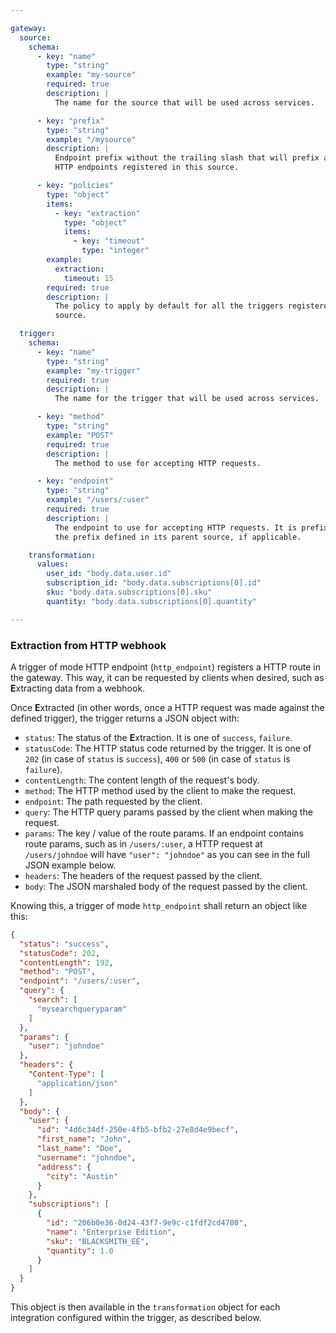 ```yaml
---

gateway:
  source:
    schema:
      - key: "name"
        type: "string"
        example: "my-source"
        required: true
        description: |
          The name for the source that will be used across services.

      - key: "prefix"
        type: "string"
        example: "/mysource"
        description: |
          Endpoint prefix without the trailing slash that will prefix all the
          HTTP endpoints registered in this source.

      - key: "policies"
        type: "object"
        items:
          - key: "extraction"
            type: "object"
            items:
              - key: "timeout"
                type: "integer"
        example:
          extraction:
            timeout: 15
        required: true
        description: |
          The policy to apply by default for all the triggers registered in this
          source.

  trigger:
    schema:
      - key: "name"
        type: "string"
        example: "my-trigger"
        required: true
        description: |
          The name for the trigger that will be used across services.

      - key: "method"
        type: "string"
        example: "POST"
        required: true
        description: |
          The method to use for accepting HTTP requests.

      - key: "endpoint"
        type: "string"
        example: "/users/:user"
        required: true
        description: |
          The endpoint to use for accepting HTTP requests. It is prefixed by
          the prefix defined in its parent source, if applicable.

    transformation:
      values:
        user_id: "body.data.user.id"
        subscription_id: "body.data.subscriptions[0].id"
        sku: "body.data.subscriptions[0].sku"
        quantity: "body.data.subscriptions[0].quantity"

---
```


### Extraction from HTTP webhook

A trigger of mode HTTP endpoint (`http_endpoint`) registers a HTTP route in the
gateway. This way, it can be requested by clients when desired, such as
**E**xtracting data from a webhook.

Once **E**xtracted (in other words, once a HTTP request was made against the
defined trigger), the trigger returns a JSON object with:
- `status`: The status of the **E**xtraction. It is one of `success`, `failure`.
- `statusCode`: The HTTP status code returned by the trigger. It is one of `202`
  (in case of `status` is `success`), `400` or `500` (in case of `status` is
  `failure`).
- `contentLength`: The content length of the request's body.
- `method`: The HTTP method used by the client to make the request.
- `endpoint`: The path requested by the client.
- `query`: The HTTP query params passed by the client when making the request.
- `params`: The key / value of the route params. If an endpoint contains route
  params, such as in `/users/:user`, a HTTP request at `/users/johndoe` will
  have `"user": "johndoe"` as you can see in the full JSON example below.
- `headers`: The headers of the request passed by the client.
- `body`: The JSON marshaled body of the request passed by the client.

Knowing this, a trigger of mode `http_endpoint` shall return an object like this:
```json
{
  "status": "success",
  "statusCode": 202,
  "contentLength": 192,
  "method": "POST",
  "endpoint": "/users/:user",
  "query": {
    "search": [
      "mysearchqueryparam"
    ]
  },
  "params": {
    "user": "johndoe"
  },
  "headers": {
    "Content-Type": [
      "application/json"
    ]
  },
  "body": {
    "user": {
      "id": "4d6c34df-250e-4fb5-bfb2-27e8d4e9becf",
      "first_name": "John",
      "last_name": "Doe",
      "username": "johndoe",
      "address": {
        "city": "Austin"
      }
    },
    "subscriptions": [
      {
        "id": "206b0e36-0d24-43f7-9e9c-c1fdf2cd4780",
        "name": "Enterprise Edition",
        "sku": "BLACKSMITH_EE",
        "quantity": 1.0
      }
    ]
  }
}
```

This object is then available in the `transformation` object for each integration
configured within the trigger, as described below.
